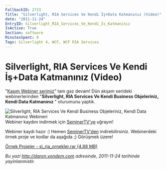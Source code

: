 ```yaml
---
FallbackID: 2733
Title: "Silverlight, RIA Services Ve Kendi İş+Data Katmanınız (Video)"
date: "2011-11-24"
EntryID: Silverlight_RIA_Services_Ve_Kendi_Is_Katmaniniz
IsActive: True
Section: software
MinutesSpent: 0
Tags: Silverlight 4, WCF, WCF RIA Services
---
```

# Silverlight, RIA Services Ve Kendi İş+Data Katmanınız (Video)
"[Kasım Webiner
serimiz](http://daron.yondem.com/tr/post/Kasim_Ayi_Webinerleri_SL_WP7_Win8_IE10_Azure)"
tam gaz devam! Dün akşam serideki webinerlerinden "**Silverlight, RIA
Services Ve Kendi Business Objeleriniz, Kendi Data Katmanınız** "
oturumunu yaptık.

![Silverlight, RIA Services Ve Kendi Business Objeleriniz, Kendi Data
Katmanınız
Webineri](media/Silverlight_RIA_Services_Ve_Kendi_Is_Katmaniniz/sl_ria.jpg)\
Webiner kaydını indirmek için
[SeminerTV'ye](http://daron.yondem.com/tr/seminertv/) uğrayın!

Webiner kaydı hazır :) Hemen
[SeminerTV'den](http://daron.yondem.com/tr/seminertv/) indirebilirsiniz.
Webinerdeki örnek proje ve kodlar da aşağıda ;) Görüşmek üzere!

[Örnek Projeler - sl\_ria\_ornekler.rar (4.88
MB)](media/Silverlight_RIA_Services_Ve_Kendi_Is_Katmaniniz/sl_ria_ornekler.rar)



*Bu yazi http://daron.yondem.com adresinde, 2011-11-24 tarihinde yayinlanmistir.*
